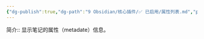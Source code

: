 ```yaml
---
{"dg-publish":true,"dg-path":"9 Obsidian/核心插件/✅ 已启用/属性列表.md","permalink":"/9 Obsidian/核心插件/✅ 已启用/属性列表/","created":"2025-07-31","updated":"2025-07-31"}
---
```



简介:: 显示笔记的属性（metadate）信息。